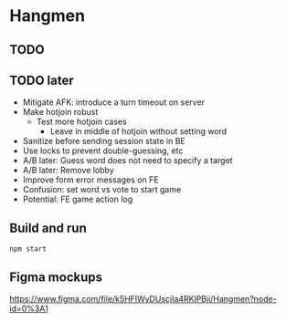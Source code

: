 # Hangmen

## TODO

## TODO later

- Mitigate AFK: introduce a turn timeout on server
- Make hotjoin robust 
    - Test more hotjoin cases 
        - Leave in middle of hotjoin without setting word
- Sanitize before sending session state in BE
- Use locks to prevent double-guessing, etc
- A/B later: Guess word does not need to specify a target
- A/B later: Remove lobby
- Improve form error messages on FE
- Confusion: set word vs vote to start game
- Potential: FE game action log

## Build and run

```
npm start
```

## Figma mockups

https://www.figma.com/file/k5HFlWyDUscjIa4RKlPBji/Hangmen?node-id=0%3A1
